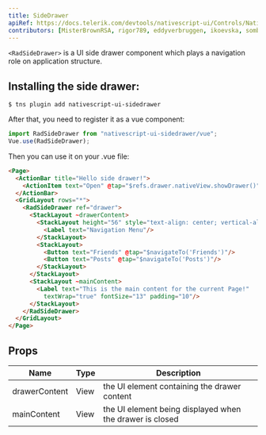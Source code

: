 ```yaml
---
title: SideDrawer
apiRef: https://docs.telerik.com/devtools/nativescript-ui/Controls/NativeScript/SideDrawer/overview
contributors: [MisterBrownRSA, rigor789, eddyverbruggen, ikoevska, sombriks]
---
```


`<RadSideDrawer>` is a UI side drawer component which plays a navigation role on application structure.

## Installing the side drawer:

```shell
$ tns plugin add nativescript-ui-sidedrawer
```

After that, you need to register it as a vue component:

```javascript
import RadSideDrawer from "nativescript-ui-sidedrawer/vue";
Vue.use(RadSideDrawer);
```

Then you can use it on your .vue file:

```html
<Page>
  <ActionBar title="Hello side drawer!">
    <ActionItem text="Open" @tap="$refs.drawer.nativeView.showDrawer()"/>
  </ActionBar>
  <GridLayout rows="*">
    <RadSideDrawer ref="drawer">
      <StackLayout ~drawerContent>
        <StackLayout height="56" style="text-align: center; vertical-align: center;">
          <Label text="Navigation Menu"/>
        </StackLayout>
        <StackLayout>
          <Button text="Friends" @tap="$navigateTo('Friends')"/>
          <Button text="Posts" @tap="$navigateTo('Posts')"/>
        </StackLayout>
      </StackLayout>
      <StackLayout ~mainContent>
        <Label text="This is the main content for the current Page!"
          textWrap="true" fontSize="13" padding="10"/>
      </StackLayout>
    </RadSideDrawer>
  </GridLayout>
</Page>
```

## Props

| Name          | Type | Description                                              |
| ------------- | ---- | -------------------------------------------------------- |
| drawerContent | View | the UI element containing the drawer content             |
| mainContent   | View | the UI element being displayed when the drawer is closed |
